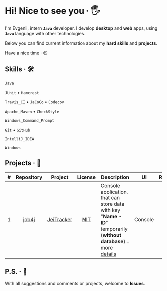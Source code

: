 # Hi! Nice to see you &middot; :raised_hand_with_fingers_splayed:

I'm Evgenii, intern **`Java`** developer. I develop **desktop** and **web** apps, using **`Java`** language with other technologies.

Below you can find current information about my **hard skills** and **projects**.

Have a nice time &middot; :wink:

## Skills &middot; :hammer_and_wrench:

`Java`

`JUnit` &bull; `Hamcrest`

`Travis_CI` &bull; `JaCoCo` &bull; `Codecov`

`Apache_Maven` &bull; `CheckStyle`

`Windows_Command_Prompt`

`Git` &bull; `GitHub`

`IntelliJ_IDEA`

`Windows` 

<!-- 
`Java`
`JavaScript`
`HTML5`
`CSS3`

`JUnit`
`Hamcrest`
`Mockito`

`Travis CI`
`JaCoCo`

`PostgreSQL`
`Hibernate`

`Spring`

`Apache Maven`
`Gradle`

`CheckStyle`

`Docker`
`Kubernetes`
`Apache Kafka`

`Git`
`GitHub`

`Windows Command Prompt`

`IntelliJ IDEA`
`WebStorm`

`Windows 10`
-->

<!-- Example badge with logo
![](https://img.shields.io/badge/-Git-F05032?style=flat&logo=git&logoColor=white) 
-->

## Projects &middot; :rocket:

| # | Repository | Project | License | Description | UI  | Release |
|:-:| :--------: | :-----: | :-----: | ----------- | :-: | :-----: |
| 1 | [job4j](https://github.com/jeikhan/job4j) | [JeiTracker](https://github.com/jeikhan/job4j/tree/hotfix_3/chapter_002/src/main/java/ru/job4j/tracker) | [MIT](https://github.com/jeikhan/job4j/blob/hotfix_3/LICENSE) | Console application, that can store data with key "**Name - ID**" temporarily (**without database**)... [more details](https://github.com/jeikhan/job4j/blob/hotfix_3/chapter_002/src/main/java/ru/job4j/tracker/README.md) | Console | LTS |

## P.S. &middot; :snail:

With all suggestions and comments on projects, welcome to **Issues**.
